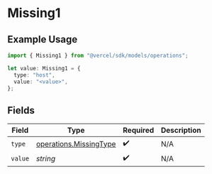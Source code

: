 # Missing1

## Example Usage

```typescript
import { Missing1 } from "@vercel/sdk/models/operations";

let value: Missing1 = {
  type: "host",
  value: "<value>",
};
```

## Fields

| Field                                                            | Type                                                             | Required                                                         | Description                                                      |
| ---------------------------------------------------------------- | ---------------------------------------------------------------- | ---------------------------------------------------------------- | ---------------------------------------------------------------- |
| `type`                                                           | [operations.MissingType](../../models/operations/missingtype.md) | :heavy_check_mark:                                               | N/A                                                              |
| `value`                                                          | *string*                                                         | :heavy_check_mark:                                               | N/A                                                              |